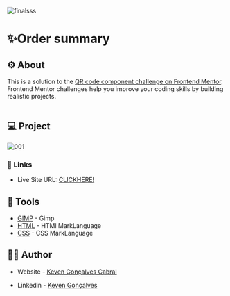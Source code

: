 ![finalsss](https://github.com/KevenGonCabral/Order-summary-responsive-html/assets/116415920/56207977-f1ac-48e3-9e1b-bdc039987a03)

# ✨Order summary
## ⚙ About 
This is a solution to the [QR code component challenge on Frontend Mentor](https://www.frontendmentor.io/challenges/qr-code-component-iux_sIO_H). Frontend Mentor challenges help you improve your coding skills by building realistic projects. 
<br></br>


## 💻 Project

![001](https://github.com/KevenGonCabral/Order-summary-responsive-html/assets/116415920/21d8eb22-9e6c-4517-9f30-45a9ae33bd01)


### 🔗 Links

- Live Site URL: [CLICKHERE!](https://kevengoncabral.github.io/Order-summary-responsive-html/)



## 🔨 Tools 

- [GIMP](https://www.gimp.org/) - Gimp
- [HTML](https://www.w3.org/html/) - HTMl MarkLanguage
- [CSS](https://www.w3.org/Style/CSS/Overview.en.html) - CSS MarkLanguage

## 👨‍💻 Author

- Website - [Keven Gonçalves Cabral](https://github.com/KevenGonCabral)

- Linkedin - [Keven Gonçalves](https://www.linkedin.com/in/keven-gon%C3%A7alves-5756a4245/)


